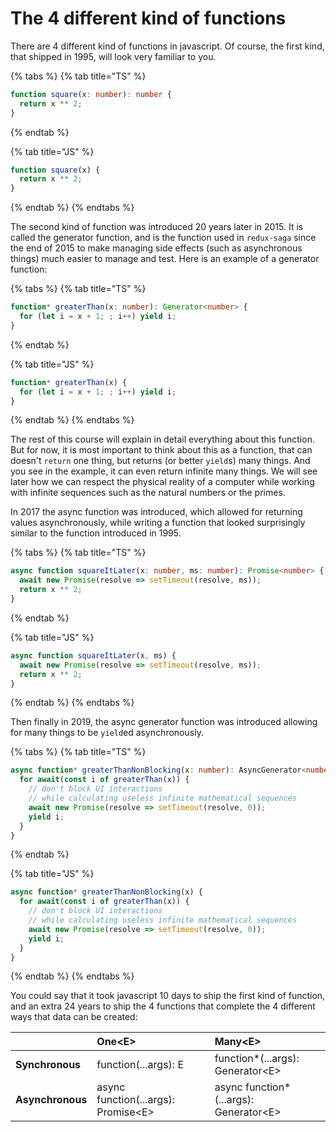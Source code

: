 # The 4 different kind of functions

There are 4 different kind of functions in javascript. Of course, the first kind, that shipped in 1995, will look very familiar to you.

{% tabs %}
{% tab title="TS" %}
```typescript
function square(x: number): number {
  return x ** 2;
}
```
{% endtab %}

{% tab title="JS" %}
```javascript
function square(x) {
  return x ** 2;
}
```
{% endtab %}
{% endtabs %}

The second kind of function was introduced 20 years later in 2015. It is called the generator function, and is the function used in `redux-saga` since the end of 2015 to make managing side effects \(such as asynchronous things\) much easier to manage and test. Here is an example of a generator function:

{% tabs %}
{% tab title="TS" %}
```typescript
function* greaterThan(x: number): Generator<number> {
  for (let i = x + 1; ; i++) yield i;
}
```
{% endtab %}

{% tab title="JS" %}
```javascript
function* greaterThan(x) {
  for (let i = x + 1; ; i++) yield i;
}
```
{% endtab %}
{% endtabs %}

The rest of this course will explain in detail everything about this function. But for now, it is most important to think about this as a function, that can doesn't `return` one thing, but returns \(or better `yield`s\) many things. And you see in the example, it can even return infinite many things. We will see later how we can respect the physical reality of a computer while working with infinite sequences such as the natural numbers or the primes.

In 2017 the async function was introduced, which allowed for returning values asynchronously, while writing a function that looked surprisingly similar to the function introduced in 1995.

{% tabs %}
{% tab title="TS" %}
```typescript
async function squareItLater(x: number, ms: number): Promise<number> {
  await new Promise(resolve => setTimeout(resolve, ms));
  return x ** 2;
}
```
{% endtab %}

{% tab title="JS" %}
```javascript
async function squareItLater(x, ms) {
  await new Promise(resolve => setTimeout(resolve, ms));
  return x ** 2;
}
```
{% endtab %}
{% endtabs %}

Then finally in 2019, the async generator function was introduced allowing for many things to be `yield`ed asynchronously.

{% tabs %}
{% tab title="TS" %}
```typescript
async function* greaterThanNonBlocking(x: number): AsyncGenerator<number> {
  for await(const i of greaterThan(x)) {
    // don't block UI interactions
    // while calculating useless infinite mathematical sequences
    await new Promise(resolve => setTimeout(resolve, 0));
    yield i;
  }
}
```
{% endtab %}

{% tab title="JS" %}
```javascript
async function* greaterThanNonBlocking(x) {
  for await(const i of greaterThan(x)) {
    // don't block UI interactions
    // while calculating useless infinite mathematical sequences
    await new Promise(resolve => setTimeout(resolve, 0));
    yield i;
  }
}
```
{% endtab %}
{% endtabs %}

You could say that it took javascript 10 days to ship the first kind of function, and an extra 24 years to ship the 4 functions that complete the 4 different ways that data can be created:

|  | One&lt;E&gt; | Many&lt;E&gt; |
| :--- | :--- | :--- |
| **Synchronous** | function\(...args\): E | function\*\(...args\): Generator&lt;E&gt; |
| **Asynchronous** | async function\(...args\): Promise&lt;E&gt; | async function\* \(...args\): Generator&lt;E&gt; |

